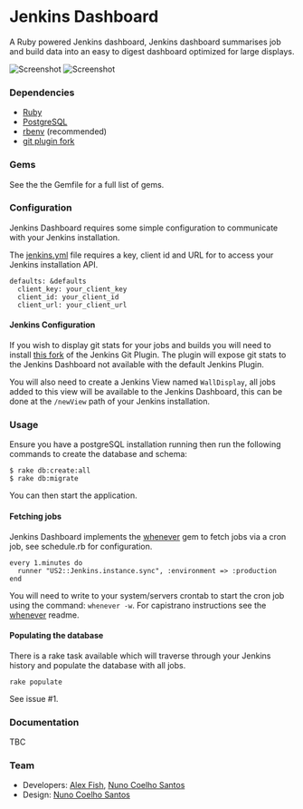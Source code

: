 # Jenkins Dashboard

A Ruby powered Jenkins dashboard, Jenkins dashboard summarises job and build data into an easy to digest dashboard optimized for large displays. 

![Screenshot](https://github.com/ustwo/jenkins-dashboard/blob/master/doc/screenshot1.png?raw=true)
![Screenshot](https://github.com/ustwo/jenkins-dashboard/blob/master/doc/screenshot2.png?raw=true)

### Dependencies 

* [Ruby](http://www.ruby-lang.org/en/)
* [PostgreSQL](http://www.postgresql.org/)
* [rbenv](https://github.com/sstephenson/rbenv) (recommended)
* [git plugin fork](https://github.com/alexefish/git-plugin)

### Gems

See the the Gemfile for a full list of gems. 

### Configuration

Jenkins Dashboard requires some simple configuration to communicate with your Jenkins installation. 

The [jenkins.yml](https://github.com/ustwo/jenkins-dashboard/blob/master/config/jenkins.yml) file requires a key, client id and URL for to access your Jenkins installation API.

    defaults: &defaults
      client_key: your_client_key
      client_id: your_client_id
      client_url: your_client_url

#### Jenkins Configuration

If you wish to display git stats for your jobs and builds you will need to install [this fork](https://github.com/alexefish/git-plugin) of the Jenkins Git Plugin. The plugin will expose git stats to the Jenkins Dashboard not available with the default Jenkins Plugin.

You will also need to create a Jenkins View named `WallDisplay`, all jobs added to this view will be available to the Jenkins Dashboard, this can be done at the `/newView` path of your Jenkins installation.

### Usage

Ensure you have a postgreSQL installation running then run the following commands to create the database and schema:

    $ rake db:create:all
    $ rake db:migrate

You can then start the application. 

#### Fetching jobs

Jenkins Dashboard implements the [whenever](https://github.com/javan/whenever) gem to fetch jobs via a cron job, see schedule.rb for configuration. 

    every 1.minutes do
      runner "US2::Jenkins.instance.sync", :environment => :production
    end

You will need to write to your system/servers crontab to start the cron job using the command: `whenever -w`. For capistrano instructions see the [whenever](https://github.com/javan/whenever) readme. 

#### Populating the database

There is a rake task available which will traverse through your Jenkins history and populate the database with all jobs. 

    rake populate

See issue #1.

### Documentation

TBC

### Team

* Developers: [Alex Fish](https://github.com/alexefish), [Nuno Coelho Santos](https://github.com/nunosans)
* Design:  [Nuno Coelho Santos](https://github.com/nunosans)
